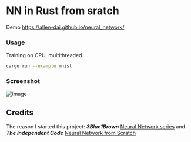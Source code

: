 # NN in Rust from sratch
Demo https://allen-dai.github.io/neural_network/


### Usage
Training on CPU, multithreaded.
```bash
cargo run --example mnist
```

### Screenshot
![image](https://user-images.githubusercontent.com/80537336/229264850-fc1817f0-c18e-478c-9e96-8c3d0811fbd1.png)


## Credits
The reason I started this project: _**3Blue1Brown**_ [Neural Network series](https://www.youtube.com/playlist?list=PLZHQObOWTQDNU6R1_67000Dx_ZCJB-3pi) and _**The Independent Code**_ [Neural Network from Scratch](https://www.youtube.com/watch?v=pauPCy_s0Ok)
